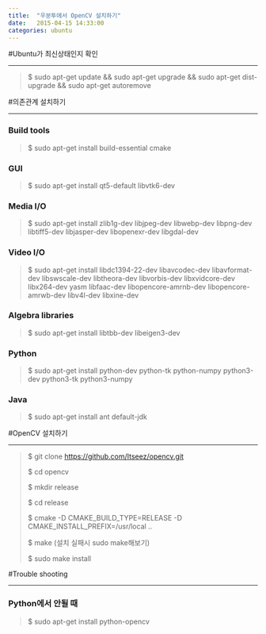 ```yaml
---
title:  "우분투에서 OpenCV 설치하기"
date:   2015-04-15 14:33:00
categories: ubuntu
---
```


#Ubuntu가 최신상태인지 확인

-----------

> $ sudo apt-get update && sudo apt-get upgrade && sudo apt-get dist-upgrade && sudo apt-get autoremove

#의존관계 설치하기

-----------

### Build tools

> $ sudo apt-get install build-essential cmake

### GUI

> $ sudo apt-get install qt5-default libvtk6-dev

### Media I/O

> $ sudo apt-get install zlib1g-dev libjpeg-dev libwebp-dev libpng-dev libtiff5-dev libjasper-dev libopenexr-dev libgdal-dev

### Video I/O

> $ sudo apt-get install libdc1394-22-dev libavcodec-dev libavformat-dev libswscale-dev libtheora-dev libvorbis-dev libxvidcore-dev libx264-dev yasm libfaac-dev libopencore-amrnb-dev libopencore-amrwb-dev libv4l-dev libxine-dev

### Algebra libraries

> $ sudo apt-get install libtbb-dev libeigen3-dev

### Python

> $ sudo apt-get install python-dev python-tk python-numpy python3-dev python3-tk python3-numpy

### Java

> $ sudo apt-get install ant default-jdk

#OpenCV 설치하기

------------


> $ git clone https://github.com/Itseez/opencv.git
> 
> $ cd opencv
> 
> $ mkdir release
> 
> $ cd release
> 
> $ cmake -D CMAKE_BUILD_TYPE=RELEASE -D CMAKE_INSTALL_PREFIX=/usr/local ..
> 
> $ make (설치 실패시 sudo make해보기)
> 
> $ sudo make install

#Trouble shooting

---------------

### Python에서 안될 때

> $ sudo apt-get install python-opencv

